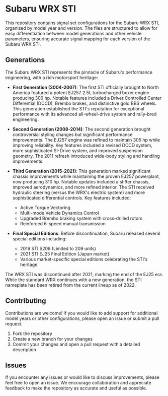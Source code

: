 # Subaru WRX STI

This repository contains signal set configurations for the Subaru WRX STI, organized by model year and version. The files are structured to allow for easy differentiation between model generations and other vehicle parameters, ensuring accurate signal mapping for each version of the Subaru WRX STI.

## Generations

The Subaru WRX STI represents the pinnacle of Subaru's performance engineering, with a rich motorsport heritage:

- **First Generation (2004-2007)**: The first STI officially brought to North America featured a potent EJ257 2.5L turbocharged boxer engine producing 300 hp. Notable features included a Driver Controlled Center Differential (DCCD), Brembo brakes, and distinctive gold BBS wheels. This generation established the STI's reputation for exceptional performance with its advanced all-wheel-drive system and rally-bred engineering.

- **Second Generation (2008-2014)**: The second generation brought controversial styling changes but significant performance improvements. The EJ257 engine was refined to maintain 305 hp while improving reliability. Key features included a revised DCCD system, more sophisticated SI-Drive system, and improved suspension geometry. The 2011 refresh introduced wide-body styling and handling improvements.

- **Third Generation (2015-2021)**: This generation marked significant chassis improvements while maintaining the proven EJ257 powerplant, now producing 310 hp. Notable updates included a stiffer chassis, improved aerodynamics, and more refined interior. The STI received hydraulic steering (versus the WRX's electric system) and more sophisticated differential controls. Key features included:
  - Active Torque Vectoring
  - Multi-mode Vehicle Dynamics Control
  - Upgraded Brembo braking system with cross-drilled rotors
  - Reinforced 6-speed manual transmission

- **Final Special Editions**: Before discontinuation, Subaru released several special editions including:
  - 2019 STI S209 (Limited to 209 units)
  - 2021 STI EJ25 Final Edition (Japan market)
  - Various market-specific special editions celebrating the STI's heritage

The WRX STI was discontinued after 2021, marking the end of the EJ25 era. While the standard WRX continues with a new generation, the STI nameplate has been retired from the current lineup as of 2022.

## Contributing

Contributions are welcome! If you would like to add support for additional model years or other configurations, please open an issue or submit a pull request.

1. Fork the repository
2. Create a new branch for your changes
3. Commit your changes and open a pull request with a detailed description

## Issues

If you encounter any issues or would like to discuss improvements, please feel free to open an issue. We encourage collaboration and appreciate feedback to make the repository as accurate and useful as possible.
